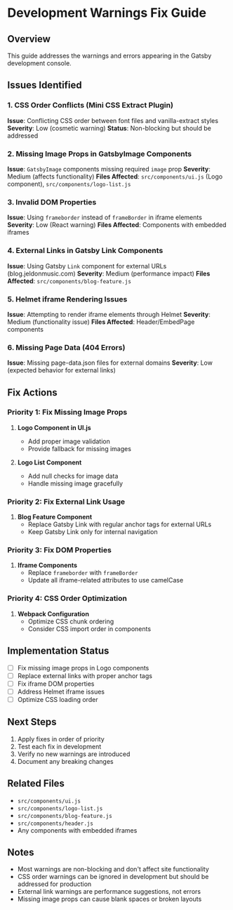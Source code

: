 # Development Warnings Fix Guide

## Overview
This guide addresses the warnings and errors appearing in the Gatsby development console.

## Issues Identified

### 1. CSS Order Conflicts (Mini CSS Extract Plugin)
**Issue**: Conflicting CSS order between font files and vanilla-extract styles
**Severity**: Low (cosmetic warning)
**Status**: Non-blocking but should be addressed

### 2. Missing Image Props in GatsbyImage Components
**Issue**: `GatsbyImage` components missing required `image` prop
**Severity**: Medium (affects functionality)
**Files Affected**: `src/components/ui.js` (Logo component), `src/components/logo-list.js`

### 3. Invalid DOM Properties
**Issue**: Using `frameborder` instead of `frameBorder` in iframe elements
**Severity**: Low (React warning)
**Files Affected**: Components with embedded iframes

### 4. External Links in Gatsby Link Components
**Issue**: Using Gatsby `Link` component for external URLs (blog.jeldonmusic.com)
**Severity**: Medium (performance impact)
**Files Affected**: `src/components/blog-feature.js`

### 5. Helmet iframe Rendering Issues
**Issue**: Attempting to render iframe elements through Helmet
**Severity**: Medium (functionality issue)
**Files Affected**: Header/EmbedPage components

### 6. Missing Page Data (404 Errors)
**Issue**: Missing page-data.json files for external domains
**Severity**: Low (expected behavior for external links)

## Fix Actions

### Priority 1: Fix Missing Image Props

1. **Logo Component in UI.js**
   - Add proper image validation
   - Provide fallback for missing images

2. **Logo List Component**
   - Add null checks for image data
   - Handle missing image gracefully

### Priority 2: Fix External Link Usage

1. **Blog Feature Component**
   - Replace Gatsby Link with regular anchor tags for external URLs
   - Keep Gatsby Link only for internal navigation

### Priority 3: Fix DOM Properties

1. **Iframe Components**
   - Replace `frameborder` with `frameBorder`
   - Update all iframe-related attributes to use camelCase

### Priority 4: CSS Order Optimization

1. **Webpack Configuration**
   - Optimize CSS chunk ordering
   - Consider CSS import order in components

## Implementation Status

- [ ] Fix missing image props in Logo components
- [ ] Replace external links with proper anchor tags
- [ ] Fix iframe DOM properties
- [ ] Address Helmet iframe issues
- [ ] Optimize CSS loading order

## Next Steps

1. Apply fixes in order of priority
2. Test each fix in development
3. Verify no new warnings are introduced
4. Document any breaking changes

## Related Files

- `src/components/ui.js`
- `src/components/logo-list.js`
- `src/components/blog-feature.js`
- `src/components/header.js`
- Any components with embedded iframes

## Notes

- Most warnings are non-blocking and don't affect site functionality
- CSS order warnings can be ignored in development but should be addressed for production
- External link warnings are performance suggestions, not errors
- Missing image props can cause blank spaces or broken layouts
